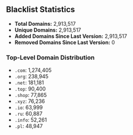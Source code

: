 ## Blacklist Statistics

- **Total Domains:** 2,913,517
- **Unique Domains:** 2,913,517
- **Added Domains Since Last Version:** 2,913,517
- **Removed Domains Since Last Version:** 0

### Top-Level Domain Distribution

-  `.com`: 1,274,405
-  `.org`: 238,945
-  `.net`: 181,181
-  `.top`: 90,400
-  `.shop`: 77,865
-  `.xyz`: 76,236
-  `.io`: 63,999
-  `.ru`: 60,887
-  `.info`: 52,261
-  `.pl`: 48,947
